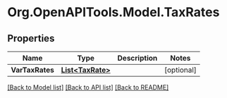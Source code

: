 # Org.OpenAPITools.Model.TaxRates

## Properties

Name | Type | Description | Notes
------------ | ------------- | ------------- | -------------
**VarTaxRates** | [**List&lt;TaxRate&gt;**](TaxRate.md) |  | [optional] 

[[Back to Model list]](../README.md#documentation-for-models) [[Back to API list]](../README.md#documentation-for-api-endpoints) [[Back to README]](../README.md)

